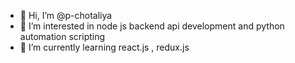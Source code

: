 - 👋 Hi, I’m @p-chotaliya
- 👀 I’m interested in node js backend api development and python automation scripting
- 🌱 I’m currently learning react.js , redux.js

<!---
p-chotaliya/p-chotaliya is a ✨ special ✨ repository because its `README.md` (this file) appears on your GitHub profile.
You can click the Preview link to take a look at your changes.
--->
